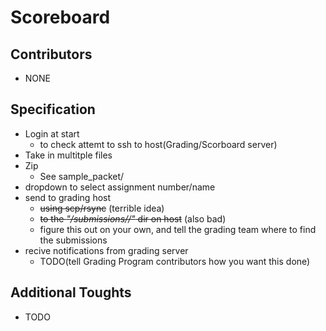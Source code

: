 # Scoreboard

## Contributors
- NONE

## Specification
- Login at start
  - to check attemt to ssh to host(Grading/Scorboard server)
- Take in multitple files
- Zip
  - See sample_packet/
- dropdown to select assignment number/name
- send to grading host
  - ~~using scp/rsync~~ (terrible idea)
  - ~~to the *"/submissions/<team id>/"* dir on host~~ (also bad)
  - figure this out on your own, and tell the grading team where to find the submissions
- recive notifications from grading server
  - TODO(tell Grading Program contributors how you want this done)

## Additional Toughts
- TODO

